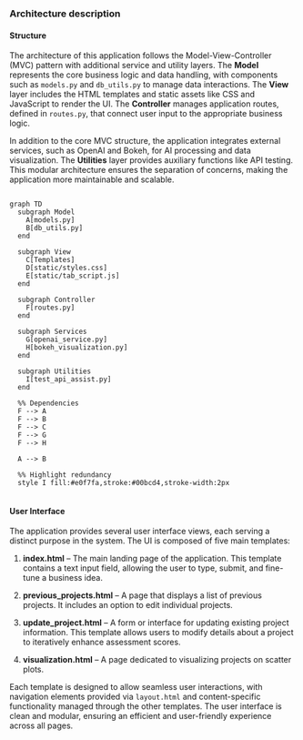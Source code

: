### **Architecture description**

#### Structure

The architecture of this application follows the Model-View-Controller (MVC) pattern with additional service and utility layers. The **Model** represents the core business logic and data handling, with components such as `models.py` and `db_utils.py` to manage data interactions. The **View** layer includes the HTML templates and static assets like CSS and JavaScript to render the UI. The **Controller** manages application routes, defined in `routes.py`, that connect user input to the appropriate business logic. 

In addition to the core MVC structure, the application integrates external services, such as OpenAI and Bokeh, for AI processing and data visualization. The **Utilities** layer provides auxiliary functions like API testing. This modular architecture ensures the separation of concerns, making the application more maintainable and scalable.




```mermaid

graph TD
  subgraph Model
    A[models.py]
    B[db_utils.py]
  end

  subgraph View
    C[Templates]
    D[static/styles.css]
    E[static/tab_script.js]
  end

  subgraph Controller
    F[routes.py]
  end

  subgraph Services
    G[openai_service.py]
    H[bokeh_visualization.py]
  end

  subgraph Utilities
    I[test_api_assist.py]
  end

  %% Dependencies
  F --> A
  F --> B
  F --> C
  F --> G
  F --> H

  A --> B

  %% Highlight redundancy
  style I fill:#e0f7fa,stroke:#00bcd4,stroke-width:2px


```
#### User Interface

The application provides several user interface views, each serving a distinct purpose in the system. The UI is composed of five main templates:

1. **index.html** – The main landing page of the application. This template contains a text input field, allowing the user to type, submit, and fine-tune a business idea. 
   
2. **previous_projects.html** – A page that displays a list of previous projects. It includes an option to edit individual projects.

3. **update_project.html** – A form or interface for updating existing project information. This template allows users to modify details about a project to iteratively enhance assessment scores.

4. **visualization.html** – A page dedicated to visualizing projects on scatter plots. 

Each template is designed to allow seamless user interactions, with navigation elements provided via `layout.html` and content-specific functionality managed through the other templates. The user interface is clean and modular, ensuring an efficient and user-friendly experience across all pages.



